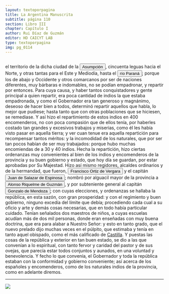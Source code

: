 ```yaml
---
layout: textoporpagina
title: La Argentina Manuscrita
subtitle: página 110
section: Libro III
chapter: Capítulo I
author: Rui Díaz de Guzmán
editor: HD CAICYT LAB
type: textoporpagina
img: pg_0114
---
```

<div class="row">
    <div class="column">
<p>el territorio de la dicha ciudad de la <a href="https://recogito.pelagios.org/document/wzqxhk0h3vpikm/part/1/edit#46c1845d-945c-468d-bf81-e6a647eeb15f" target="_blank"><button class="balloon" data-balloon-pos="up" data-balloon-length="large" data-balloon="Refiere a Asunción del Paraguay.">Asumpción</button></a>, cincuenta leguas hacia el Norte, y otras tantas para el Este y Mediodía, hasta el <a href="https://recogito.pelagios.org/document/wzqxhk0h3vpikm/part/1/edit#dc43c6d7-1bdf-4db5-932d-e0061a50e7c1" target="_blank"><button class="balloon" data-balloon-pos="up" data-balloon-length="large" data-balloon="Hace referencia al río Paraná">río Paraná</button></a>; porque los de abajo y Occidente y otros comarcanos por ser de naciones diferentes, muy bárbaras e indomables, no se podían empadronar, y repartir por entonces. Para cuya causa, y haber tantos conquistadores y gente principal a quien repartir, era poca cantidad de indios la que estaba empadronada, y como el Gobernador era tan generoso y magnánimo, deseoso de hacer bien a todos, determinó repartir aquellos que habla, lo mejor que pudiese; hasta tanto que con otras poblaciones que se hiciesen, se remediase. Y así hizo el repartimiento de estos indios en 400 encomenderos, no con poca compasión que de ellos tenía, por haberles costado tan grandes y excesivos trabajos y miserias, como él les había visto pasar en aquella tierra; y ver cuan tenue era aquella repartición para recompensar tantos méritos: y la incomodidad de los naturales, que por ser tan pocos habían de ser muy trabajados: porque hubo muchas encomiendas de a 30 y 40 indios. Hecha la repartición, hizo ciertas ordenanzas muy convenientes al bien de los indios y encomenderos de la provincia y su buen gobierno y estado, que hoy día se guardan, por estar aprobadas por Su Majestad. Hizo así mismo regidores, alcaldes ordinarios y de la hermandad, que fueron, <button class="balloon" data-balloon-pos="up" data-balloon-length="large" data-balloon="Francisco Ortiz de Vergara fue un conquistador y colonizador español. Sucedió a Gonzalo de Mendoza en el gobierno del Río de la Plata con sede en Asunción. Hijo de Francisco de Vergara y Beatriz de Roelas. Fue nombrado por los conquistadores y confirmado por el obispo Pedro de Latorre en 1558. Fue depuesto por la Real Audiencia de Charcas en 1564 y regresó a España en 1565. Hermano de Ruy Díaz de Melgarejo. En 1559 enfrento la rebelión de dos manzebos, Pablo y Don Narazio, hijos de un Principal local llamado a Curupiratí de la tribu xaraje junto a Nufrio de Chaves, el 3 de mayo de 1560 en los campos de Acahai o del Acaraiba Ortiz les vence, el ejército rebelde dividido en cuatro cuerpos o columnas sumaba 16.000 guerreros guaraníes, la victoria se logró gracias a la llegada oportuna de indios amigos, se mataron más de 1.000 rebeldes. Durante su gobierno hubo numerosos intentos fallidos de crear nuevos asentamientos (Sancti Spiritus, San Francisco y Santa Cruz de la Sierra). Este último, en el sur de la Cuenca del Amazonas, fue un éxito, pero sólo después de que la ciudad se había movido más de 200 kilómetros desde el lugar elegido por Ñuflo de Chaves. El contrato de arrendamiento anterior fue cerca de San José de Chiquitos, y es hoy un sitio arqueológico conocido como Santa Cruz la Vieja. Lo sucedió el adelantado Juan Ortiz de Zárate.">Francisco Ortiz de Vergara</button> y el capitán <button class="balloon" data-balloon-pos="up" data-balloon-length="large" data-balloon="Juan de Salazar de Esponosa (Espinosa de los Monteros, 1508 - Asunción, 1560) Conquistador español. En 1535 partió desde Cádiz hacia la región del Río de la Plata como miembro de la expedición de Pedro de Mendoza. Llegado a su destino en enero de 1536, fue enviado por Mendoza en busca de Juan de Ayolas, que había sido enviado previamente a explorar las inmediaciones de los ríos Paraná y Paraguay. En su camino se topó con Domingo Martínez de Irala, que formaba parte de la misma expedición. El 15 de agosto de 1537, Salazar fundó un fuerte al que bautizó con el nombre de Nuestra Señora de la Asunción, y que a la larga se convertiría en la ciudad de Asunción, capital de Paraguay. En 1544, durante la sublevación contra el adelantado Álvar Núñez Cabeza de Vaca, fue expulsado y enviado de regreso a España, pero tres años más tarde se le permitió regresar a la zona en calidad de tesorero de los territorios rioplatenses. En los años siguientes (1550-1555) desarrolló una gran labor colonizadora en todo el territorio del actual Paraguay, y falleció cinco años más tarde en la ciudad por él fundada.">Juan de Salazar de Espinosa</button>; nombró por alguacil mayor de la provincia a <button class="balloon" data-balloon-pos="up" data-balloon-length="large" data-balloon="(Jeréz de la Frontera, 1519-1573). Conquistador español, sobrino de Álvar Núñez Cabeza de Vaca, con quien llegó al Río de la Plata en 1541. Fue uno de sus más acérrimos partidarios durante la gobernación de Cabeza de Vaca y se convirtió en una de las figuras más prominentes de la facción de los &quot;leales&quot; una vez que aquel fuera expulsado de la provincia en 1545. Fue forzado por Domingo de Irala a casarse con una de sus hijas mestizas, unión de la cual nació Ruy Díaz de Guzmán.">Alonso Riquelme de Guzmán</button>, y por subteniente general al capitán <button class="balloon" data-balloon-pos="up" data-balloon-length="large" data-balloon="(Baeza, 1510 - Asunción, 1558). Destacado capitán de la armada de Pedro de Mendoza. Realizó varios viajes desde Buenos Aires a la costa de Brasil para obtener bastimentos y trajo consigo náufragos y lenguas de allí. En el Paraguay, fue uno de los primeros capitanes españoles en emparentarse con los caciques carios de las cercanías de Asunción. Ocupó importantes cargos políticos y militares bajo los gobiernos de Domingo de Irala y Álvar Núñez Cabeza de Vaca, como teniente de gobernador y gobernador interino.">Gonzalo de Mendoza</button>; con cuyas elecciones, y ordenanzas se hallaba la república, en esta sazón, con gran prosperidad: y con el regimiento y buen gobierno, ninguno excedía del límite que debía; procediendo cada cual a su oficio y arte y demás cosas necesarias, que en todo había particular cuidado. Tenían señalados dos maestros de niños, a cuyas escuelas acudían más de dos mil personas, donde eran enseñadas con muy buena doctrina, que era para alabar a Nuestro Señor: y esto en tanto grado, que el nuevo prelado dijo muchas veces en el púlpito, que estimaba y tenía en tanto aquel obispado, como el más calificado de <a href="https://recogito.pelagios.org/document/wzqxhk0h3vpikm/part/1/edit#3b7f7165-8ff9-4e4c-b1b5-9648a65702c1" target="_blank">Castilla</a>. Y puestas las cosas de la república y exterior en tan buen estado, se dio a las que convenían a lo espiritual, con tanto fervor y caridad del pastor y de sus ovejas, que parecía estar todos conjuntos y aunados, en una voluntad y benevolencia. Y fecho lo que convenía, el Gobernador y toda la república estaban con la conformidad y gobierno conveniente; así acerca de los españoles y encomenderos, como de los naturales indios de la provincia, como en adelante diremos.</p><hr></div>

<div class="column">
<a href="{{site.baseurl}}/assets/img/argentina_manuscrita/{{page.img}}.jpg"><img src="{{site.baseurl}}/assets/img/argentina_manuscrita/{{page.img}}.jpg"></a>
</div>
</div>